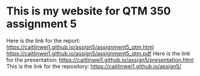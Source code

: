 # This is my website for QTM 350 assignment 5
Here is the link for the report: https://caitlinwei1.github.io/assign5/assignment5_qtm.html
https://caitlinwei1.github.io/assign5/assignment5_qtm.pdf
Here is the link for the presentation: https://caitlinwei1.github.io/assign5/presentation.html 
This is the link for the repository: https://caitlinwei1.github.io/assign5/

